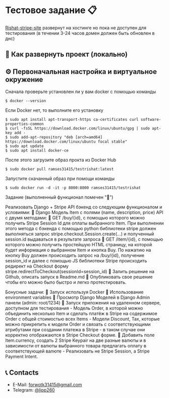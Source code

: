 # Тестовое задание 📋

[Rishat-stripe-site](http://cw19145-django-sd5kf.tw1.ru) развернут на хостинге но пока не доступен для тестирования (в течении 3-24 часов домен должен быть обновлен в днс)

## 🤖 Как развернуть проект (локально)


## ⚙️ Первоначальная настройка и виртуальное окружение

Сначала проверьте установлен ли у вам docker c помощью команды

```
$ docker --version
```
Если Docker нет, то выполните его установку

```
$ sudo apt install apt-transport-https ca-certificates curl software-properties-common
$ curl -fsSL https://download.docker.com/linux/ubuntu/gpg | sudo apt-key add -
$ sudo add-apt-repository "deb [arch=amd64] https://download.docker.com/linux/ubuntu focal stable"
$ sudo apt update
$ sudo apt install docker-ce
```

После этого загрузите образ прокта из Docker Hub

```
$ sudo docker pull ramses31415/testrishat:latest
```

Запустите скачанный образ при помощи команды

```
$ sudo docker run -d -it -p 8000:8000 ramses31415/testrishat
```


Задание (выполненный функционал помечен "🚩")

Реализовать Django + Stripe API бэкенд со следующим функционалом и условиями:
🚩 Django Модель Item с полями (name, description, price) 
API с двумя методами:
     🚩 GET /buy/{id}, c помощью которого можно получить Stripe Session Id для оплаты выбранного Item. При выполнении этого метода c бэкенда с помощью python библиотеки stripe должен выполняться запрос stripe.checkout.Session.create(...) и полученный session.id выдаваться в результате запроса
     🚩 GET /item/{id}, c помощью которого можно получить простейшую HTML страницу, на которой будет информация о выбранном Item и кнопка Buy. По нажатию на кнопку Buy должен происходить запрос на /buy/{id}, получение session_id и далее  с помощью JS библиотеки Stripe происходить редирект на Checkout форму stripe.redirectToCheckout(sessionId=session_id)
     🚩 Залить решение на Github, описать запуск в Readme.md
     🚩 Опубликовать свое решение чтобы его можно было быстро и легко протестировать. 

Бонусные задачи: 
    🚩 Запуск используя Docker
    🚩 Использование environment variables
    🚩 Просмотр Django Моделей в Django Admin панели (admin: root/1234)
    🚩 Запуск приложения на удаленном сервере, доступном для тестирования
    - Модель Order, в которой можно объединить несколько Item и сделать платёж в Stripe на содержимое Order c общей стоимостью всех Items
    - Модели Discount, Tax, которые можно прикрепить к модели Order и связать с соответствующими атрибутами при создании платежа в Stripe - в таком случае они корректно отображаются в Stripe Checkout форме. 
    🚩 Добавить поле Item.currency, создать 2 Stripe Keypair на две разные валюты и в зависимости от валюты выбранного товара предлагать оплату в соответствующей валюте
    - Реализовать не Stripe Session, а Stripe Payment Intent.





## 📞 Contacts

- E-Mail: forwotk31415@gmail.com
- Telegram: [@lipp260](https://t.me/lipp260)

 
